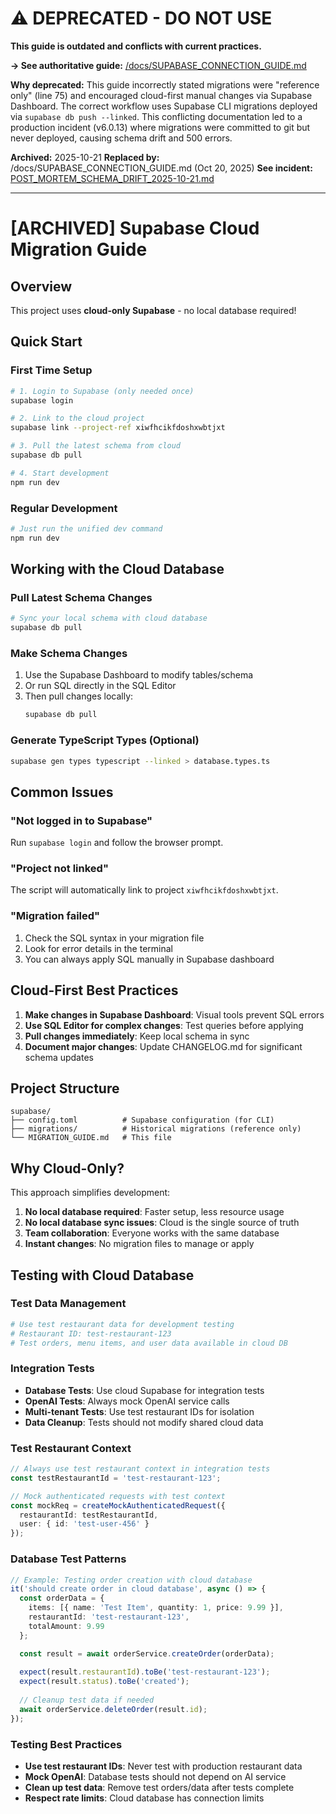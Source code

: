 # ⚠️ DEPRECATED - DO NOT USE

**This guide is outdated and conflicts with current practices.**

**→ See authoritative guide:** [/docs/SUPABASE_CONNECTION_GUIDE.md](../docs/SUPABASE_CONNECTION_GUIDE.md)

**Why deprecated:** This guide incorrectly stated migrations were "reference only" (line 75) and encouraged cloud-first manual changes via Supabase Dashboard. The correct workflow uses Supabase CLI migrations deployed via `supabase db push --linked`. This conflicting documentation led to a production incident (v6.0.13) where migrations were committed to git but never deployed, causing schema drift and 500 errors.

**Archived:** 2025-10-21
**Replaced by:** /docs/SUPABASE_CONNECTION_GUIDE.md (Oct 20, 2025)
**See incident:** [POST_MORTEM_SCHEMA_DRIFT_2025-10-21.md](../docs/POST_MORTEM_SCHEMA_DRIFT_2025-10-21.md)

---

# [ARCHIVED] Supabase Cloud Migration Guide

## Overview

This project uses **cloud-only Supabase** - no local database required!

## Quick Start

### First Time Setup
```bash
# 1. Login to Supabase (only needed once)
supabase login

# 2. Link to the cloud project
supabase link --project-ref xiwfhcikfdoshxwbtjxt

# 3. Pull the latest schema from cloud
supabase db pull

# 4. Start development
npm run dev
```

### Regular Development
```bash
# Just run the unified dev command
npm run dev
```

## Working with the Cloud Database

### Pull Latest Schema Changes
```bash
# Sync your local schema with cloud database
supabase db pull
```

### Make Schema Changes
1. Use the Supabase Dashboard to modify tables/schema
2. Or run SQL directly in the SQL Editor
3. Then pull changes locally:
   ```bash
   supabase db pull
   ```

### Generate TypeScript Types (Optional)
```bash
supabase gen types typescript --linked > database.types.ts
```

## Common Issues

### "Not logged in to Supabase"
Run `supabase login` and follow the browser prompt.

### "Project not linked"
The script will automatically link to project `xiwfhcikfdoshxwbtjxt`.

### "Migration failed"
1. Check the SQL syntax in your migration file
2. Look for error details in the terminal
3. You can always apply SQL manually in Supabase dashboard

## Cloud-First Best Practices

1. **Make changes in Supabase Dashboard**: Visual tools prevent SQL errors
2. **Use SQL Editor for complex changes**: Test queries before applying
3. **Pull changes immediately**: Keep local schema in sync
4. **Document major changes**: Update CHANGELOG.md for significant schema updates

## Project Structure
```
supabase/
├── config.toml          # Supabase configuration (for CLI)
├── migrations/          # Historical migrations (reference only)
└── MIGRATION_GUIDE.md   # This file
```

## Why Cloud-Only?

This approach simplifies development:
1. **No local database required**: Faster setup, less resource usage
2. **No local database sync issues**: Cloud is the single source of truth
3. **Team collaboration**: Everyone works with the same database
4. **Instant changes**: No migration files to manage or apply

## Testing with Cloud Database

### Test Data Management
```bash
# Use test restaurant data for development testing
# Restaurant ID: test-restaurant-123
# Test orders, menu items, and user data available in cloud DB
```

### Integration Tests
- **Database Tests**: Use cloud Supabase for integration tests
- **OpenAI Tests**: Always mock OpenAI service calls
- **Multi-tenant Tests**: Use test restaurant IDs for isolation
- **Data Cleanup**: Tests should not modify shared cloud data

### Test Restaurant Context
```typescript
// Always use test restaurant context in integration tests
const testRestaurantId = 'test-restaurant-123';

// Mock authenticated requests with test context
const mockReq = createMockAuthenticatedRequest({
  restaurantId: testRestaurantId,
  user: { id: 'test-user-456' }
});
```

### Database Test Patterns
```typescript
// Example: Testing order creation with cloud database
it('should create order in cloud database', async () => {
  const orderData = {
    items: [{ name: 'Test Item', quantity: 1, price: 9.99 }],
    restaurantId: 'test-restaurant-123',
    totalAmount: 9.99
  };

  const result = await orderService.createOrder(orderData);
  
  expect(result.restaurantId).toBe('test-restaurant-123');
  expect(result.status).toBe('created');
  
  // Cleanup test data if needed
  await orderService.deleteOrder(result.id);
});
```

### Testing Best Practices
- **Use test restaurant IDs**: Never test with production restaurant data
- **Mock OpenAI**: Database tests should not depend on AI service
- **Clean up test data**: Remove test orders/data after tests complete
- **Respect rate limits**: Cloud database has connection limits